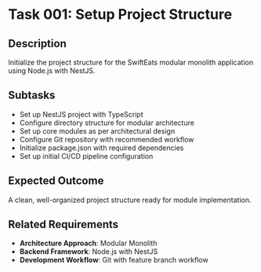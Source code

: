 # Task 001: Setup Project Structure

## Description
Initialize the project structure for the SwiftEats modular monolith application using Node.js with NestJS.

## Subtasks
- Set up NestJS project with TypeScript
- Configure directory structure for modular architecture
- Set up core modules as per architectural design
- Configure Git repository with recommended workflow
- Initialize package.json with required dependencies
- Set up initial CI/CD pipeline configuration

## Expected Outcome
A clean, well-organized project structure ready for module implementation.

## Related Requirements
- **Architecture Approach**: Modular Monolith
- **Backend Framework**: Node.js with NestJS
- **Development Workflow**: Git with feature branch workflow
